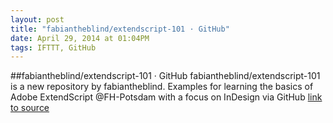 ```yaml
---
layout: post
title: "fabiantheblind/extendscript-101 · GitHub"
date: April 29, 2014 at 01:04PM
tags: IFTTT, GitHub
---
```

##fabiantheblind/extendscript-101 · GitHub
fabiantheblind/extendscript-101 is a new repository by fabiantheblind. Examples for learning the basics of Adobe ExtendScript @FH-Potsdam with a focus on InDesign via GitHub
[link to source](http://ift.tt/1lt47Qe) 
